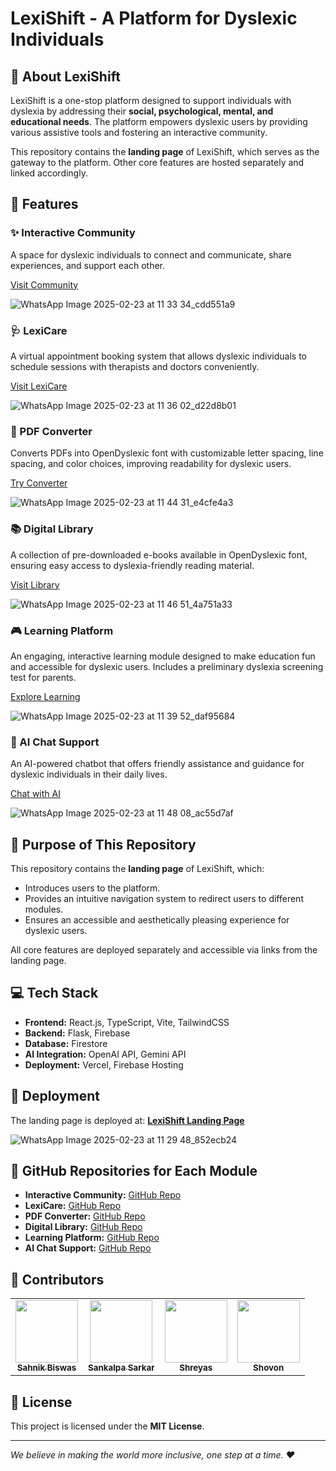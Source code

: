 # LexiShift - A Platform for Dyslexic Individuals


## 🌟 About LexiShift
LexiShift is a one-stop platform designed to support individuals with dyslexia by addressing their **social, psychological, mental, and educational needs**. The platform empowers dyslexic users by providing various assistive tools and fostering an interactive community.

This repository contains the **landing page** of LexiShift, which serves as the gateway to the platform. Other core features are hosted separately and linked accordingly.

## 🚀 Features
### ✨ Interactive Community
A space for dyslexic individuals to connect and communicate, share experiences, and support each other.

[Visit Community](https://lexilearn-neon.vercel.app/support)

![WhatsApp Image 2025-02-23 at 11 33 34_cdd551a9](https://github.com/user-attachments/assets/004fd4c4-abe3-4d83-a649-17cb2d099cce)


### 🩺 LexiCare
A virtual appointment booking system that allows dyslexic individuals to schedule sessions with therapists and doctors conveniently.

[Visit LexiCare](https://lexicare.vercel.app/)

![WhatsApp Image 2025-02-23 at 11 36 02_d22d8b01](https://github.com/user-attachments/assets/35895e68-067a-4bd7-868c-88718c63d96c)

### 📄 PDF Converter
Converts PDFs into OpenDyslexic font with customizable letter spacing, line spacing, and color choices, improving readability for dyslexic users.

[Try Converter](https://lexishift-1.onrender.com/)

![WhatsApp Image 2025-02-23 at 11 44 31_e4cfe4a3](https://github.com/user-attachments/assets/962af632-6c43-4563-9d63-4d7a6b5129fe)

### 📚 Digital Library
A collection of pre-downloaded e-books available in OpenDyslexic font, ensuring easy access to dyslexia-friendly reading material.

[Visit Library](https://your-library-link.com)

![WhatsApp Image 2025-02-23 at 11 46 51_4a751a33](https://github.com/user-attachments/assets/8c6b3520-ae5b-4beb-99bd-2c8402901e81)

### 🎮 Learning Platform
An engaging, interactive learning module designed to make education fun and accessible for dyslexic users. Includes a preliminary dyslexia screening test for parents.

[Explore Learning](https://lexilearn-neon.vercel.app/)

![WhatsApp Image 2025-02-23 at 11 39 52_daf95684](https://github.com/user-attachments/assets/705b5970-e686-4627-a9d8-86a99728b8f5)

### 🤖 AI Chat Support
An AI-powered chatbot that offers friendly assistance and guidance for dyslexic individuals in their daily lives.

[Chat with AI](https://github.com/Shovon0004/Lexi-Care)

![WhatsApp Image 2025-02-23 at 11 48 08_ac55d7af](https://github.com/user-attachments/assets/b5da91d2-87f8-4729-a4c7-9a11957d7973)

## 🎯 Purpose of This Repository
This repository contains the **landing page** of LexiShift, which:
- Introduces users to the platform.
- Provides an intuitive navigation system to redirect users to different modules.
- Ensures an accessible and aesthetically pleasing experience for dyslexic users.

All core features are deployed separately and accessible via links from the landing page.

## 💻 Tech Stack
- **Frontend:** React.js, TypeScript, Vite, TailwindCSS
- **Backend:** Flask, Firebase
- **Database:** Firestore
- **AI Integration:** OpenAI API, Gemini API
- **Deployment:** Vercel, Firebase Hosting

## 🔗 Deployment
The landing page is deployed at: **[LexiShift Landing Page](https://lexishift.vercel.app)**

![WhatsApp Image 2025-02-23 at 11 29 48_852ecb24](https://github.com/user-attachments/assets/606d2c12-ee8c-4ea5-bbc2-24cd934e660c)

## 🔗 GitHub Repositories for Each Module
- **Interactive Community:** [GitHub Repo](https://github.com/your-repo-link)
- **LexiCare:** [GitHub Repo](https://github.com/your-repo-link)
- **PDF Converter:** [GitHub Repo](https://github.com/your-repo-link)
- **Digital Library:** [GitHub Repo](https://github.com/your-repo-link)
- **Learning Platform:** [GitHub Repo](https://github.com/your-repo-link)
- **AI Chat Support:** [GitHub Repo](https://github.com/your-repo-link)

## 👥 Contributors
<table>
  <tr>
    <td align="center"><a href="https://github.com/Sahnik0"><img src="https://github.com/Sahnik0.png" width="100px;" alt=""/><br /><sub><b>Sahnik Biswas</b></sub></a></td>
    <td align="center"><a href="https://github.com/sanks011"><img src="https://github.com/sanks011.png" width="100px;" alt=""/><br /><sub><b>Sankalpa Sarkar</b></sub></a></td>
    <td align="center"><a href="https://github.com/Shreyas0017"><img src="https://github.com/Shreyas0017.png" width="100px;" alt=""/><br /><sub><b>Shreyas</b></sub></a></td>
    <td align="center"><a href="https://github.com/Shovon0004"><img src="https://github.com/Shovon0004.png" width="100px;" alt=""/><br /><sub><b>Shovon</b></sub></a></td>
  </tr>
</table>

## 📜 License
This project is licensed under the **MIT License**.

---
_We believe in making the world more inclusive, one step at a time. ❤️_

